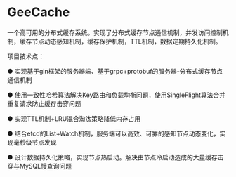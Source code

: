# GeeCache
一个高可用的分布式缓存系统。实现了分布式缓存节点通信机制，并发访问控制机制，缓存节点动态感知机制，缓存保护机制，TTL机制，数据定期持久化机制。

项目技术点：

● 实现基于gin框架的服务器端、基于grpc+protobuf的服务器-分布式缓存节点通信机制

● 使用一致性哈希算法解决Key路由和负载均衡问题，使用SingleFlight算法合并重复请求防止缓存击穿问题

● 实现TTL机制+LRU混合淘汰策略降低内存占用

● 结合etcd的List+Watch机制，服务端可以高效、可靠的感知节点动态变化，实现毫秒级节点发现

● 设计数据持久化策略，实现节点热启动。解决由节点冷启动造成的大量缓存击穿与MySQL慢查询问题
